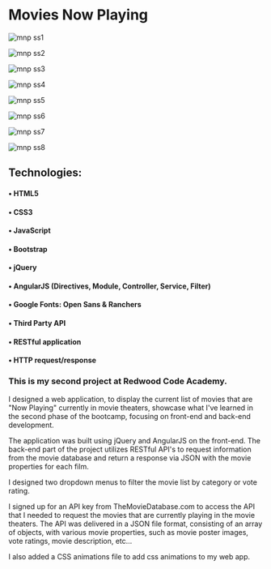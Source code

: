 # Movies Now Playing

![mnp ss1](https://user-images.githubusercontent.com/24735848/32697349-7d084082-c743-11e7-8c09-635c8f51e4b9.png)

![mnp ss2](https://user-images.githubusercontent.com/24735848/32697350-7d20d64c-c743-11e7-8175-6d74206cae9b.png)

![mnp ss3](https://user-images.githubusercontent.com/24735848/32697351-7d398336-c743-11e7-9563-82f1ba1e9969.png)

![mnp ss4](https://user-images.githubusercontent.com/24735848/32697352-7d512752-c743-11e7-97c9-ebb459c43f19.png)

![mnp ss5](https://user-images.githubusercontent.com/24735848/32697353-7d6847a2-c743-11e7-8d3d-d7a817106a3c.png)

![mnp ss6](https://user-images.githubusercontent.com/24735848/32697354-7d7f857a-c743-11e7-83b9-7e79e8a19c2e.png)

![mnp ss7](https://user-images.githubusercontent.com/24735848/32697355-7db89310-c743-11e7-89a5-4b596df664aa.png)

![mnp ss8](https://user-images.githubusercontent.com/24735848/32697356-7dd4b50e-c743-11e7-99b3-d7dea57fe1dd.png)

## Technologies:
#### • HTML5
#### • CSS3
#### • JavaScript
#### • Bootstrap
#### • jQuery
#### • AngularJS (Directives, Module, Controller, Service, Filter)
#### • Google Fonts: Open Sans & Ranchers
#### • Third Party API
#### • RESTful application
#### • HTTP request/response

### This is my second project at Redwood Code Academy.

I designed a web application, to display the current list of movies that are "Now Playing" currently in movie theaters, showcase what I've learned in the second phase of the bootcamp, focusing on front-end and back-end development.

The application was built using jQuery and AngularJS on the front-end. The back-end part of the project utilizes RESTful API's to request information from the movie database and return a response via JSON with the movie properties for each film.

I designed two dropdown menus to filter the movie list by category or vote rating.

I signed up for an API key from TheMovieDatabase.com to access the API that I needed to request the movies that are currently playing in the movie theaters. The API was delivered in a JSON file format, consisting of an array of objects, with various movie properties, such as movie poster images, vote ratings, movie description, etc...

I also added a CSS animations file to add css animations to my web app.
